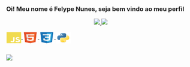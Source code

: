 ### Oi! Meu nome é Felype Nunes, seja bem vindo ao meu perfil

<div align="center">
  <a href="https://github.com/felps2003">
  <img height="165em" src="https://github-readme-stats.vercel.app/api?username=felps2003&show_icons=true&theme=dracula&include_all_commits=true&count_private=true"/>
  <img height="165em" src="https://github-readme-stats.vercel.app/api/top-langs/?username=felps2003&layout=compact&langs_count=7&theme=dracula"/>
</div>
  
  <div style="display: inline_block"><br>
  <img align="center" alt="felps2003-Js" height="30" width="40" src="https://raw.githubusercontent.com/devicons/devicon/master/icons/javascript/javascript-plain.svg">
  <img align="center" alt="felps2003-HTML" height="30" width="40" src="https://raw.githubusercontent.com/devicons/devicon/master/icons/html5/html5-original.svg">
  <img align="center" alt="felps2003-CSS" height="30" width="40" src="https://raw.githubusercontent.com/devicons/devicon/master/icons/css3/css3-original.svg">
  <img align="center" alt="felps2003-Python" height="30" width="40" src="https://raw.githubusercontent.com/devicons/devicon/master/icons/python/python-original.svg">
</div>
  
##
  
 <div>
   <a href="https://www.linkedin.com/in/felype-nunes-de-souza/" target="_blank"><img src="https://img.shields.io/badge/-LinkedIn-%230077B5?style=for-the-badge&logo=linkedin&logoColor=white" target="_blank"></a> 
  </div>
